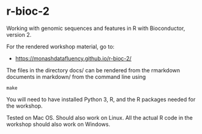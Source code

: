 # r-bioc-2

Working with genomic sequences and features in R with Bioconductor, version 2.

For the rendered workshop material, go to:

* https://monashdatafluency.github.io/r-bioc-2/

The files in the directory docs/ can be rendered from the rmarkdown documents in markdown/ from the command line using 

```
make
```

You will need to have installed Python 3, R, and the R packages needed for the workshop.

Tested on Mac OS. Should also work on Linux. All the actual R code in the workshop should also work on Windows.
